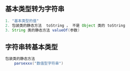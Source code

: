 ## 基本类型转为字符串

```java
1. "基本类型的值"
2. 包装类的静态方法  toString ， 不是 Object 类的 toString
3. String 类的静态方法 valueOf(参数)
```

## 字符串转基本类型

```java
包装类的静态方法
    parsexxx("数值型字符串")
 
```

